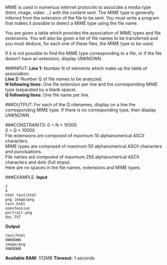MIME is used in numerous internet protocols to associate a media type (html, image, video ...) with the content sent. The MIME type is generally inferred from the extension of the file to be sent.
You must write a program that makes it possible to detect a MIME type using the file name.

You are given a table which provides the association of MIME types and file extensions. You will also be given a list of file names to be transferred and you must deduce, for each one of these files, the MIME type to be used.

If it is not possible to find the MIME type corresponding to a file, or if the file doesn’t have an extension, display UNKNOWN.

###INPUT:
**Line 1:** Number N of elements which make up the table of association.  
**Line 2:** Number Q of file names to be analyzed.  
**N following lines:** One file extension per line and the corresponding MIME type (separated by a blank space).  
**Q following lines:** One file name per line.

###OUTPUT:
For each of the Q nilenames, display on a line the corresponding MIME type. If there is no corresponding type, then display UNKNOWN.

###CONSTRAINTS:
0 < N < 10000  
0 < Q < 10000  
File extensions are composed of maximum 10 alphanumerical ASCII characters.  
MIME types are composed of maximum 50 alphanumerical ASCII characters and punctuations.  
File names are composed of maximum 256 alphanumerical ASCII characters and dots (full stops).  
Here are no spaces in the file names, extensions and MIME types.

###EXAMPLE:
**Input**

    2
	4
	html text/html
	png image/png
	test.html
	noextension
	portrait.png
	doc.TXT

**Output**

    text/html
	UNKNOWN
	image/png
	UNKNOWN

**Available RAM:** 512MB
**Timeout:** 1 seconds
